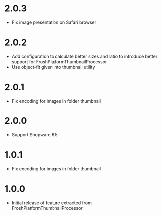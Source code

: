 # 2.0.3

* Fix image presentation on Safari browser

# 2.0.2

* Add configuration to calculate better sizes and ratio to introduce better support for FroshPlatformThumbnailProcessor
* Use object-fit given into thumbnail utility

# 2.0.1

* Fix encoding for images in folder thumbnail

# 2.0.0

* Support Shopware 6.5

# 1.0.1

* Fix encoding for images in folder thumbnail

# 1.0.0

* Initial release of feature extracted from FroshPlatformThumbnailProcessor
